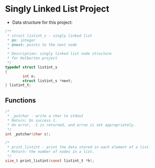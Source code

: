 # Singly Linked List Project

* Data structure for this project:

```c
/**
 * struct listint_s - singly linked list
 * @n: integer
 * @next: points to the next node
 *
 * Description: singly linked list node structure
 * for Holberton project
 */
typedef struct listint_s
{
        int n;
        struct listint_s *next;
} listint_t;
```

## Functions
```c
/*
 * _putchar - write a char to stdout
 * Return: On success 1.
 * On error, -1 is returned, and errno is set appropriately.
 */
int _putchar(char c);
```

```c
/*
 * print_listint - print the data stored in each element of a list.
 * Return: the number of nodes in a list.
 */
size_t print_listint(const listint_t *h);
```

